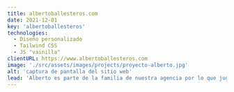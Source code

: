 ```yaml
---
title: albertoballesteros.com
date: 2021-12-01
key: 'albertoballesteros'
technologies:
  - Diseño personalizado
  - Tailwind CSS
  - JS "vainilla"
clientURL: https://www.albertoballesteros.com
image: './src/assets/images/projects/proyecto-alberto.jpg'
alt: 'captura de pantalla del sitio web'
lead: 'Alberto es parte de la familia de nuestra agencia por lo que jugamos en casa con este proyecto. La web, creada con el método Jamstack (Eleventy, Netlify, Stripe), tenía que representar el dinamismo, la fuerza y la electricidad del nuevo disco del cantautor. La web cuenta con un shop para vender discos y otros productos de merchandaising. Además del la web, somos los responsables del diseño y la fotografía de la imagen del nuevo disco.'
---
```


